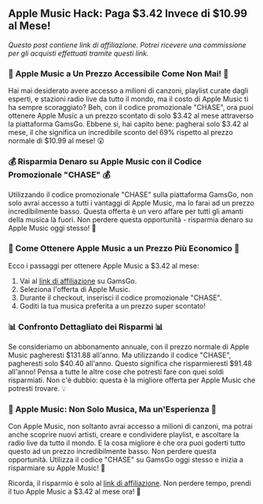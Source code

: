 ## Apple Music Hack: Paga $3.42 Invece di $10.99 al Mese!

*Questo post contiene link di affiliazione. Potrei ricevere una commissione per gli acquisti effettuati tramite questi link.*

### 🎵 Apple Music a Un Prezzo Accessibile Come Non Mai! 🎵

Hai mai desiderato avere accesso a milioni di canzoni, playlist curate dagli esperti, e stazioni radio live da tutto il mondo, ma il costo di Apple Music ti ha sempre scoraggiato? Beh, con il codice promozionale "CHASE", ora puoi ottenere Apple Music a un prezzo scontato di solo $3.42 al mese attraverso la piattaforma GamsGo. Ebbene si, hai capito bene: pagherai solo $3.42 al mese, il che significa un incredibile sconto del 69% rispetto al prezzo normale di $10.99 al mese! 😮

### 💰 Risparmia Denaro su Apple Music con il Codice Promozionale "CHASE" 💰

Utilizzando il codice promozionale "CHASE" sulla piattaforma GamsGo, non solo avrai accesso a tutti i vantaggi di Apple Music, ma lo farai ad un prezzo incredibilmente basso. Questa offerta è un vero affare per tutti gli amanti della musica là fuori. Non perdere questa opportunità - risparmia denaro su Apple Music oggi stesso! 🎉

### 🍏 Come Ottenere Apple Music a un Prezzo Più Economico 🍏

Ecco i passaggi per ottenere Apple Music a $3.42 al mese:

1. Vai al [link di affiliazione](https://www.gamsgo.com/partner/ykeX7B) su GamsGo.
2. Seleziona l'offerta di Apple Music.
3. Durante il checkout, inserisci il codice promozionale "CHASE".
4. Goditi la tua musica preferita a un prezzo super scontato!

### 📊 Confronto Dettagliato dei Risparmi 📊

Se consideriamo un abbonamento annuale, con il prezzo normale di Apple Music pagheresti $131.88 all'anno. Ma utilizzando il codice "CHASE", pagheresti solo $40.40 all'anno. Questo significa che risparmieresti $91.48 all'anno! Pensa a tutte le altre cose che potresti fare con quei soldi risparmiati. Non c'è dubbio: questa è la migliore offerta per Apple Music che potresti trovare. 💡

### 🎁 Apple Music: Non Solo Musica, Ma un'Esperienza 🎁

Con Apple Music, non soltanto avrai accesso a milioni di canzoni, ma potrai anche scoprire nuovi artisti, creare e condividere playlist, e ascoltare la radio live da tutto il mondo. E la cosa migliore è che ora puoi goderti tutto questo ad un prezzo incredibilmente basso. Non perdere questa opportunità. Utilizza il codice "CHASE" su GamsGo oggi stesso e inizia a risparmiare su Apple Music! 🌟

Ricorda, il risparmio è solo al [link di affiliazione](https://www.gamsgo.com/partner/ykeX7B). Non perdere tempo, prendi il tuo Apple Music a $3.42 al mese ora! 🚀
